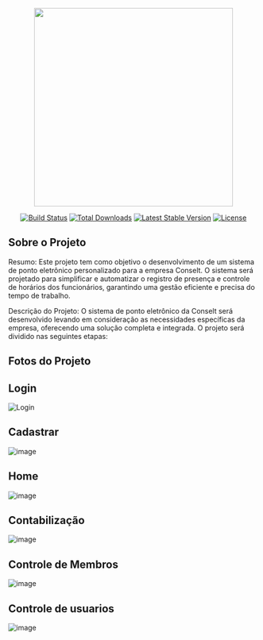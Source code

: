<p align="center"><a href="https://laravel.com" target="_blank"><img src="https://raw.githubusercontent.com/laravel/art/master/logo-lockup/5%20SVG/2%20CMYK/1%20Full%20Color/laravel-logolockup-cmyk-red.svg" width="400"></a></p>

<p align="center">
<a href="https://travis-ci.org/laravel/framework"><img src="https://travis-ci.org/laravel/framework.svg" alt="Build Status"></a>
<a href="https://packagist.org/packages/laravel/framework"><img src="https://img.shields.io/packagist/dt/laravel/framework" alt="Total Downloads"></a>
<a href="https://packagist.org/packages/laravel/framework"><img src="https://img.shields.io/packagist/v/laravel/framework" alt="Latest Stable Version"></a>
<a href="https://packagist.org/packages/laravel/framework"><img src="https://img.shields.io/packagist/l/laravel/framework" alt="License"></a>
</p>

## Sobre o Projeto

Resumo:
Este projeto tem como objetivo o desenvolvimento de um sistema de ponto eletrônico personalizado para a empresa Conselt. O sistema será projetado para simplificar e automatizar o registro de presença e controle de horários dos funcionários, garantindo uma gestão eficiente e precisa do tempo de trabalho.

Descrição do Projeto:
O sistema de ponto eletrônico da Conselt será desenvolvido levando em consideração as necessidades específicas da empresa, oferecendo uma solução completa e integrada. O projeto será dividido nas seguintes etapas:


## Fotos do Projeto 

## Login

![Login](https://github.com/Brunomtk/Pontoeletronico-Conselt/assets/88750125/d7d5177c-fc3a-4cf9-a850-28e98308607a)


## Cadastrar 

![image](https://github.com/Brunomtk/Pontoeletronico-Conselt/assets/88750125/f1578b96-dd46-453d-9f1c-190c47714305)


## Home

![image](https://github.com/Brunomtk/Pontoeletronico-Conselt/assets/88750125/1065881d-dfe5-40fc-a73e-7cb3fea6bac8)

## Contabilização

![image](https://github.com/Brunomtk/Pontoeletronico-Conselt/assets/88750125/8ded9390-1834-492d-b27f-3760137adada)

## Controle de Membros

![image](https://github.com/Brunomtk/Pontoeletronico-Conselt/assets/88750125/799f7953-0784-47c5-ac06-6c6c18a97a7f)


## Controle de usuarios

![image](https://github.com/Brunomtk/Pontoeletronico-Conselt/assets/88750125/d2a9adf9-3cb5-43f5-884e-66c50c9bd479)








